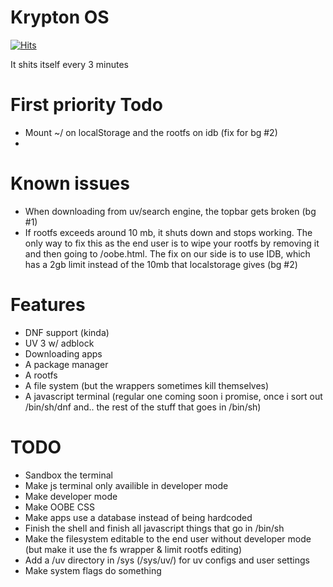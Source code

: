 # Krypton OS 
[![Hits](https://hits.seeyoufarm.com/api/count/incr/badge.svg?url=https%3A%2F%2Fgithub.com%2FShrey719%2FKrypton&count_bg=%2379C83D&title_bg=%23555555&icon=&icon_color=%23E7E7E7&title=views&edge_flat=false)](https://hits.seeyoufarm.com)

It shits itself every 3 minutes 

# First priority Todo 
- Mount ~/ on localStorage and the rootfs on idb (fix for bg #2)
- 


# Known issues 
- When downloading from uv/search engine, the topbar gets broken (bg #1)
- If rootfs exceeds around 10 mb, it shuts down and stops working. The only way to fix this as the end user is to wipe your rootfs by removing it and then going to /oobe.html. The fix on our side is to use IDB, which has a 2gb limit instead of the 10mb that localstorage gives   (bg #2)

# Features 
- DNF support (kinda)   
- UV 3 w/ adblock   
- Downloading apps   
- A package manager   
- A rootfs
- A file system (but the wrappers sometimes kill themselves)   
- A javascript terminal (regular one coming soon i promise, once i sort out /bin/sh/dnf and.. the rest of the stuff that goes in /bin/sh)


# TODO
- Sandbox the terminal   
- Make js terminal only availible in developer mode    
- Make developer mode     
- Make OOBE CSS
- Make apps use a database instead of being hardcoded   
- Finish the shell and finish all javascript things that go in /bin/sh   
- Make the filesystem editable to the end user without developer mode (but make it use the fs wrapper & limit rootfs editing)     
- Add a /uv directory in /sys (/sys/uv/) for uv configs and user settings 
- Make system flags do something
